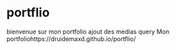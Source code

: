# portflio
bienvenue sur mon portfolio
ajout des medias query
Mon portfoliohttps://druidemaxd.github.io/portflio/
